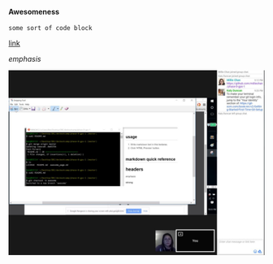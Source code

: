 **Awesomeness**

`some sort of code block`

[link](www.espn.com)

*emphasis*

![Inline screenshot](gps1.JPG)